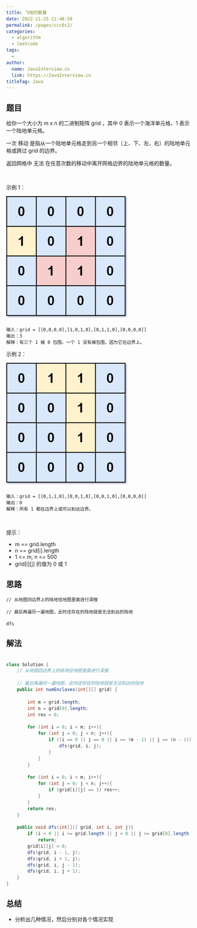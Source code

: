 ```yaml
---
title: 飞地的数量
date: 2022-11-25 11:48:50
permalink: /pages/ccc6c2/
categories:
  - algorithm
  - leetcode
tags:
  - 
author: 
  name: JavaInterview.cn
  link: https://JavaInterview.cn
titleTag: Java
---
```



## 题目

给你一个大小为 m x n 的二进制矩阵 grid ，其中 0 表示一个海洋单元格、1 表示一个陆地单元格。

一次 移动 是指从一个陆地单元格走到另一个相邻（上、下、左、右）的陆地单元格或跨过 grid 的边界。

返回网格中 无法 在任意次数的移动中离开网格边界的陆地单元格的数量。

 

示例 1：

![](../../../media/pictures/leetcode/enclaves1.jpeg)

    输入：grid = [[0,0,0,0],[1,0,1,0],[0,1,1,0],[0,0,0,0]]
    输出：3
    解释：有三个 1 被 0 包围。一个 1 没有被包围，因为它在边界上。
示例 2：

![](../../../media/pictures/leetcode/enclaves2.jpeg)

    输入：grid = [[0,1,1,0],[0,0,1,0],[0,0,1,0],[0,0,0,0]]
    输出：0
    解释：所有 1 都在边界上或可以到达边界。
 

提示：

- m == grid.length
- n == grid[i].length
- 1 <= m, n <= 500
- grid[i][j] 的值为 0 或 1

## 思路

    // 从地图四边界上的陆地往地图里面进行深搜

    // 最后再遍历一遍地图，此时还存在的陆地就是无法到达的陆地

    dfs
    
## 解法
```java

class Solution {
    // 从地图四边界上的陆地往地图里面进行深搜

    // 最后再遍历一遍地图，此时还存在的陆地就是无法到达的陆地
    public int numEnclaves(int[][] grid) {

        int m = grid.length;
        int n = grid[0].length;
        int res = 0;

        for (int i = 0; i < m; i++){
            for (int j = 0; j < n; j++){
                if ((i == 0 || j == 0 || i == (m - 1) || j == (n - 1)) && grid[i][j] == 1){
                    dfs(grid, i, j);
                }
            }
        }

        for (int i = 0; i < m; i++){
            for (int j = 0; j < n; j++){
                if (grid[i][j] == 1) res++;
            }
        }
        return res;
    }

    public void dfs(int[][] grid, int i, int j){
        if (i < 0 || i >= grid.length || j < 0 || j >= grid[0].length || grid[i][j] == 0)
            return;
        grid[i][j] = 0;
        dfs(grid, i - 1, j);
        dfs(grid, i + 1, j);
        dfs(grid, i, j - 1);
        dfs(grid, i, j + 1); 
    }
}
```

## 总结

- 分析出几种情况，然后分别对各个情况实现 
